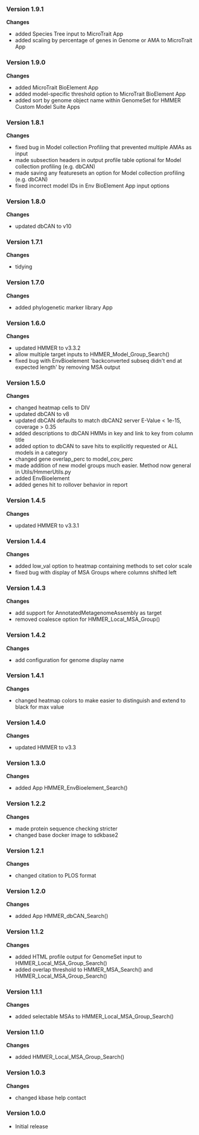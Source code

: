### Version 1.9.1
__Changes__
- added Species Tree input to MicroTrait App 
- added scaling by percentage of genes in Genome or AMA to MicroTrait App

### Version 1.9.0
__Changes__
- added MicroTrait BioElement App
- added model-specific threshold option to MicroTrait BioElement App
- added sort by genome object name within GenomeSet for HMMER Custom Model Suite Apps

### Version 1.8.1
__Changes__
- fixed bug in Model collection Profiling that prevented multiple AMAs as input
- made subsection headers in output profile table optional for Model collection profiling (e.g. dbCAN)
- made saving any featuresets an option for Model collection profiling (e.g. dbCAN)
- fixed incorrect model IDs in Env BioElement App input options

### Version 1.8.0
__Changes__
- updated dbCAN to v10

### Version 1.7.1
__Changes__
- tidying

### Version 1.7.0
__Changes__
- added phylogenetic marker library App

### Version 1.6.0
__Changes__
- updated HMMER to v3.3.2
- allow multiple target inputs to HMMER_Model_Group_Search()
- fixed bug with EnvBioelement 'backconverted subseq didn't end at expected length' by removing MSA output

### Version 1.5.0
__Changes__
- changed heatmap cells to DIV
- updated dbCAN to v8
- updated dbCAN defaults to match dbCAN2 server E-Value < 1e-15, coverage > 0.35
- added descriptions to dbCAN HMMs in key and link to key from column title
- added option to dbCAN to save hits to explicitly requested or ALL models in a category
- changed gene overlap_perc to model_cov_perc
- made addition of new model groups much easier. Method now general in Utils/HmmerUtils.py
- added EnvBioelement
- added genes hit to rollover behavior in report

### Version 1.4.5
__Changes__
- updated HMMER to v3.3.1

### Version 1.4.4
__Changes__
- added low_val option to heatmap containing methods to set color scale
- fixed bug with display of MSA Groups where columns shifted left

### Version 1.4.3
__Changes__
- add support for AnnotatedMetagenomeAssembly as target
- removed coalesce option for HMMER_Local_MSA_Group()

### Version 1.4.2
__Changes__
- add configuration for genome display name

### Version 1.4.1
__Changes__
- changed heatmap colors to make easier to distinguish and extend to black for max value

### Version 1.4.0
__Changes__
- updated HMMER to v3.3

### Version 1.3.0
__Changes__
- added App HMMER_EnvBioelement_Search()

### Version 1.2.2
__Changes__
- made protein sequence checking stricter
- changed base docker image to sdkbase2

### Version 1.2.1
__Changes__
- changed citation to PLOS format

### Version 1.2.0
__Changes__
- added App HMMER_dbCAN_Search()

### Version 1.1.2
__Changes__
- added HTML profile output for GenomeSet input to HMMER_Local_MSA_Group_Search()
- added overlap threshold to HMMER_MSA_Search() and HMMER_Local_MSA_Group_Search()

### Version 1.1.1
__Changes__
- added selectable MSAs to HMMER_Local_MSA_Group_Search()

### Version 1.1.0
__Changes__
- added HMMER_Local_MSA_Group_Search()

### Version 1.0.3
__Changes__
- changed kbase help contact

### Version 1.0.0
- Initial release

